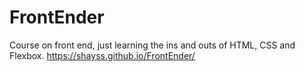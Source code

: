 # FrontEnder
Course on front end, just learning the ins and outs of HTML, CSS and Flexbox. https://shayss.github.io/FrontEnder/
